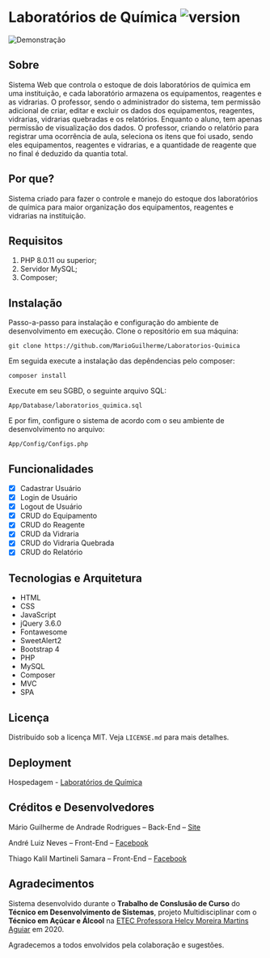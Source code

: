 # Laboratórios de Química ![version](https://img.shields.io/badge/version-1.2.0-blue.svg) 
![Demonstração](DEMONSTRACAO.png)

## Sobre
Sistema Web que controla o estoque de dois laboratórios de química em uma instituição, e cada laboratório armazena os equipamentos, reagentes e as vidrarias. O professor, sendo o administrador do sistema, tem permissão adicional de criar, editar e excluir os dados dos equipamentos, reagentes, vidrarias, vidrarias quebradas e os relatórios. Enquanto o aluno, tem apenas permissão de visualização dos dados. O professor, criando o relatório para registrar uma ocorrência de aula, seleciona os itens que foi usado, sendo eles equipamentos, reagentes e vidrarias, e a quantidade de reagente que no final é deduzido da quantia total.

## Por que?
Sistema criado para fazer o controle e manejo do estoque dos laboratórios de química para maior organização dos equipamentos, reagentes e vidrarias na instituição.

## Requisitos
1. PHP 8.0.11 ou superior;
2. Servidor MySQL;
3. Composer;

## Instalação
Passo-a-passo para instalação e configuração do ambiente de desenvolvimento em execução.
Clone o repositório em sua máquina:
```
git clone https://github.com/MarioGuilherme/Laboratorios-Quimica
```
Em seguida execute a instalação das depêndencias pelo composer:
```
composer install
```
Execute em seu SGBD, o seguinte arquivo SQL:
```
App/Database/laboratorios_quimica.sql
```
E por fim, configure o sistema de acordo com o seu ambiente de desenvolvimento no arquivo:
```
App/Config/Configs.php
```

## Funcionalidades
- [x] Cadastrar Usuário
- [x] Login de Usuário
- [x] Logout de Usuário
- [x] CRUD do Equipamento
- [X] CRUD do Reagente
- [X] CRUD da Vidraria
- [X] CRUD do Vidraria Quebrada
- [X] CRUD do Relatório

## Tecnologias e Arquitetura
* HTML
* CSS
* JavaScript
* jQuery 3.6.0
* Fontawesome
* SweetAlert2
* Bootstrap 4
* PHP
* MySQL
* Composer
* MVC
* SPA

## Licença
Distribuído sob a licença MIT. Veja `LICENSE.md` para mais detalhes.

## Deployment
Hospedagem - [Laboratórios de Química](https://laboratoriosquimica.rf.gd)

## Créditos e Desenvolvedores

Mário Guilherme de Andrade Rodrigues – Back-End – [Site](https://marioguilherme.epizy.com)

André Luiz Neves – Front-End – [Facebook](https://www.facebook.com/profile.php?id=100005763971999)

Thiago Kalil Martineli Samara – Front-End – [Facebook](https://www.facebook.com/thiagokalil.martinelisamara)

## Agradecimentos
Sistema desenvolvido durante o **Trabalho de Conslusão de Curso** do **Técnico em Desenvolvimento de Sistemas**, projeto Multidisciplinar com o **Técnico em Açúcar e Álcool** na [ETEC Professora Helcy Moreira Martins Aguiar](https://eteccafelandia.com.br) em 2020.

Agradecemos a todos envolvidos pela colaboração e sugestões.
